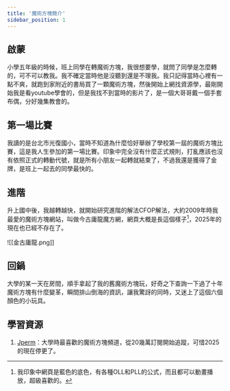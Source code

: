 ```yaml
---
title: '魔術方塊簡介'
sidebar_position: 1
---
```

## 啟蒙

小學五年級的時候，班上同學在轉魔術方塊，我很想要學，就問了同學是怎麼轉的，可不可以教我。我不確定當時他是沒聽到還是不理我。我只記得當時心裡有一點不爽，就跑到家附近的書局買了一顆魔術方塊，然後開始上網找資源學，最剛開始我是看youtube學會的，但是我找不到當時的影片了，是一個大哥哥戴一個手套布偶，分好幾集教會的。

## 第一場比賽

我讀的是台北市光復國小，當時不知道為什麼恰好舉辦了學校第一屆的魔術方塊比賽，這是我人生參加的第一場比賽。印象中完全沒有什麼正式規則，打亂應該也沒有依照正式的轉動代號，就是所有小朋友一起轉就結束了，不過我還是獲得了金牌，是班上一起去的同學最快的。

## 進階

升上國中後，我越轉越快，就開始研究進階的解法CFOP解法，大約2009年時我最愛的魔術方塊網站，叫做今古庸龍魔方網，網頁大概是長這個樣子[^2]，2025年的現在也已經不存在了。

![[金古庸龍.png]]

## 回鍋

大學的某一天在房間，順手拿起了我的舊魔術方塊玩，好奇之下查詢一下過了十年魔術方塊有什麼變革，瞬間排山倒海的資訊，讓我驚訝的同時，又迷上了這個六個顏色的小玩具。


## 學習資源

1. [Jperm](https://www.youtube.com/@JPerm/videos)：大學時最喜歡的魔術方塊頻道，從20幾萬訂閱開始追蹤，可惜2025的現在停更了。

[^1]: 學校為了鼓勵小朋友，只依照速度分了金牌、銀牌、銅牌，應該是每個牌位各三人，彼此不分先後，當時我三階的速度大概是55秒左右。
[^2]: 我印象中網頁是藍色的底色，有各種OLL和PLL的公式，而且都可以動畫播放，超級喜歡的。